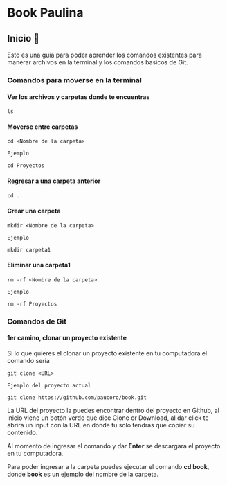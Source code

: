 # Book Paulina

## Inicio :dog:

Esto es una guia para poder aprender los comandos existentes para manerar archivos en la terminal y los comandos basicos de Git.

### Comandos para moverse en la terminal

#### Ver los archivos y carpetas donde te encuentras

```
ls
```

#### Moverse entre carpetas

```
cd <Nombre de la carpeta>

Ejemplo

cd Proyectos
```
#### Regresar a una carpeta anterior

```
cd ..
```

#### Crear una carpeta

```
mkdir <Nombre de la carpeta>

Ejemplo

mkdir carpeta1
```

#### Eliminar una carpeta1

```
rm -rf <Nombre de la carpeta>

Ejemplo

rm -rf Proyectos
```

### Comandos de Git

#### 1er camino, clonar un proyecto existente
Si lo que quieres el clonar un proyecto existente en tu computadora el comando sería

```
git clone <URL>

Ejemplo del proyecto actual

git clone https://github.com/paucoro/book.git
```
La URL del proyecto la puedes encontrar dentro del proyecto en Github, al inicio viene un botón verde
que dice Clone or Download, al dar click te abrira un input con la URL en donde tu solo tendras que copiar su contenido.

Al momento de ingresar el comando y dar **Enter** se descargara el proyecto en tu computadora.

Para poder ingresar a la carpeta puedes ejecutar el comando **cd book**, donde **book** es un ejemplo del
nombre de la carpeta.  
